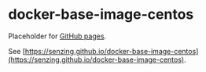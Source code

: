 # docker-base-image-centos

Placeholder for [GitHub pages](https://pages.github.com/).

See [https://senzing.github.io/docker-base-image-centos](https://senzing.github.io/docker-base-image-centos).
